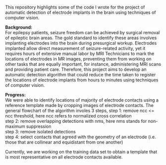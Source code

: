 This repository highlights some of the code I wrote for the project of automatic detection of electrode implants in the brain using techniques of computer vision. 

**Background:**\
For epilepsy patients, seizure freedom can be achieved by surgical removal of epileptic brain areas. The gold standard to identify these areas involves implanting electrodes into the brain during presurgical workup. Electrodes implanted allow direct measurement of seizure-related activity, yet it requires hours of extensive manual labor by MRI Technicians to mark the locations of electrodes in MR images, preventing them from working on other tasks that are equally important, for instance, administering MRI scans and providing patient care. Therefore, this project aims to develop an automatic detection algorithm that could reduce the time taken to register the locations of electrode implants from hours to minutes using techniques of computer vision.


**Progress:**\
We were able to identify locations of majority of electrode contacts using a reference template made by cropping 
images of electrode contacts. The general flowchart of the algorithm involes 3 steps, 
step 1: remove ncc <= ncc threshold, here ncc refers to normalized cross correlation <br />
step 2: remove overlapping detections with nms, here nms stands for non-maximum suppression <br />
step 3: remove isolated detections <br />
step 4: select contacts that agreed with the geometry of an electrode (i.e. those that are collinear and equidistant from one another) <br />

Currently, we are working on the training data set to obtain a template that is most representative on all electrode contacts available. <br />
